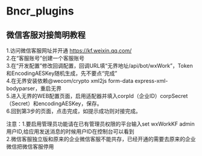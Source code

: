 # Bncr_plugins
## 微信客服对接简明教程

1.访问微信客服网址并开通 https://kf.weixin.qq.com/  
2.在“客服账号”创建一个客服账号  
3.在“开发配置”修改回调配置，回调URL填“无界地址/api/bot/wxWork”，Token和EncodingAESKey随机生成，先不要点“完成”  
4.在无界安装依赖@wecom/crypto xml2js form-data express-xml-bodyparser，重启无界  
5.进入无界的WEB配置页面，启用适配器并填入corpId（企业ID）corpSecret（Secret）和encodingAESKey，保存。  
6.回到第3步的页面，点击完成，如提示成功则对接完成。  
  
注意：1.要启用管理员功能请在已有管理员权限的平台输入set wxWorkKF admin 用户ID,给应用发送消息的时候用户ID在控制台可以看到   
     2.微信客服独立版和原来的企业微信客服不能共存，已经开通的需要去原来的企业微信把微信客服停用 
